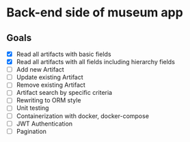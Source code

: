 # Back-end side of museum app

## Goals

- [X] Read all artifacts with basic fields
- [X] Read all artifacts with all fields including hierarchy fields 
- [ ] Add new Artifact
- [ ] Update existing Artifact
- [ ] Remove existing Artifact
- [ ] Artifact search by specific criteria
- [ ] Rewriting to ORM style
- [ ] Unit testing
- [ ] Containerization with docker, docker-compose
- [ ] JWT Authentication
- [ ] Pagination